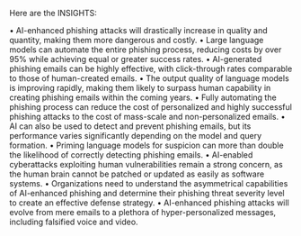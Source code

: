 Here are the INSIGHTS:

• AI-enhanced phishing attacks will drastically increase in quality and quantity, making them more dangerous and costly.
• Large language models can automate the entire phishing process, reducing costs by over 95% while achieving equal or greater success rates.
• AI-generated phishing emails can be highly effective, with click-through rates comparable to those of human-created emails.
• The output quality of language models is improving rapidly, making them likely to surpass human capability in creating phishing emails within the coming years.
• Fully automating the phishing process can reduce the cost of personalized and highly successful phishing attacks to the cost of mass-scale and non-personalized emails.
• AI can also be used to detect and prevent phishing emails, but its performance varies significantly depending on the model and query formation.
• Priming language models for suspicion can more than double the likelihood of correctly detecting phishing emails.
• AI-enabled cyberattacks exploiting human vulnerabilities remain a strong concern, as the human brain cannot be patched or updated as easily as software systems.
• Organizations need to understand the asymmetrical capabilities of AI-enhanced phishing and determine their phishing threat severity level to create an effective defense strategy.
• AI-enhanced phishing attacks will evolve from mere emails to a plethora of hyper-personalized messages, including falsified voice and video.
